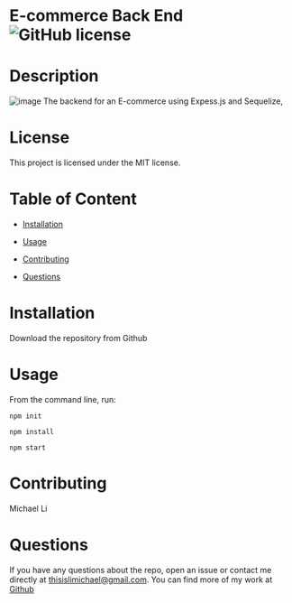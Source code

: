 # E-commerce Back End ![GitHub license](https://img.shields.io/badge/license-MIT-blue.svg)

# Description
![image](https://user-images.githubusercontent.com/90745029/148017490-a3cf95fa-18c1-4ac2-9717-283fbad0d92d.png)
The backend for an E-commerce using Expess.js and Sequelize,


# License
This project is licensed under the MIT license.

# Table of Content

* [Installation](#installation)

* [Usage](#usage)

* [Contributing](#contributing)


* [Questions](#questions)

# Installation
Download the repository from Github

# Usage
From the command line, run:

`npm init`

`npm install`

`npm start`

# Contributing
Michael Li

# Questions 
If you have any questions about the repo, open an issue or contact me directly at thisislimichael@gmail.com. 
You can find more of my work at [Github](https://github.com/limichael97)
